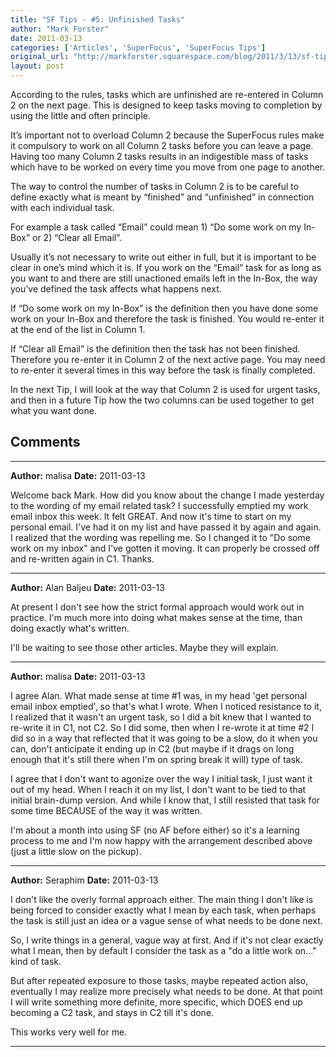 ```yaml
---
title: "SF Tips - #5: Unfinished Tasks"
author: "Mark Forster"
date: 2011-03-13
categories: ['Articles', 'SuperFocus', 'SuperFocus Tips']
original_url: "http://markforster.squarespace.com/blog/2011/3/13/sf-tips-5-unfinished-tasks.html"
layout: post
---
```


According to the rules, tasks which are unfinished are re-entered in Column 2 on the next page. This is designed to keep tasks moving to completion by using the little and often principle.

It’s important not to overload Column 2 because the SuperFocus rules make it compulsory to work on all Column 2 tasks before you can leave a page. Having too many Column 2 tasks results in an indigestible mass of tasks which have to be worked on every time you move from one page to another.

The way to control the number of tasks in Column 2 is to be careful to define exactly what is meant by “finished” and “unfinished” in connection with each individual task.

For example a task called “Email” could mean 1) “Do some work on my In-Box” or 2) “Clear all Email”.

Usually it’s not necessary to write out either in full, but it is important to be clear in one’s mind which it is. If you work on the “Email” task for as long as you want to and there are still unactioned emails left in the In-Box, the way you’ve defined the task affects what happens next.

If “Do some work on my In-Box” is the definition then you have done some work on your In-Box and therefore the task is finished. You would re-enter it at the end of the list in Column 1.

If “Clear all Email” is the definition then the task has not been finished. Therefore you re-enter it in Column 2 of the next active page. You may need to re-enter it several times in this way before the task is finally completed.

In the next Tip, I will look at the way that Column 2 is used for urgent tasks, and then in a future Tip how the two columns can be used together to get what you want done.


## Comments

---

**Author:** malisa
**Date:** 2011-03-13

Welcome back Mark. How did you know about the change I made yesterday to the wording of my email related task? I successfully emptied my work email inbox this week. It felt GREAT. And now it's time to start on my personal email. I've had it on my list and have passed it by again and again. I realized that the wording was repelling me. So I changed it to "Do some work on my inbox" and I've gotten it moving. It can properly be crossed off and re-written again in C1. Thanks.

---

**Author:** Alan Baljeu
**Date:** 2011-03-13

At present I don't see how the strict formal approach would work out in practice. I'm much more into doing what makes sense at the time, than doing exactly what's written.  
  
I'll be waiting to see those other articles. Maybe they will explain.

---

**Author:** malisa
**Date:** 2011-03-13

I agree Alan. What made sense at time #1 was, in my head 'get personal email inbox emptied', so that's what I wrote. When I noticed resistance to it, I realized that it wasn't an urgent task, so I did a bit knew that I wanted to re-write it in C1, not C2. So I did some, then when I re-wrote it at time #2 I did so in a way that reflected that it was going to be a slow, do it when you can, don't anticipate it ending up in C2 (but maybe if it drags on long enough that it's still there when I'm on spring break it will) type of task.  
  
I agree that I don't want to agonize over the way I initial task, I just want it out of my head. When I reach it on my list, I don't want to be tied to that initial brain-dump version. And while I know that, I still resisted that task for some time BECAUSE of the way it was written.   
  
I'm about a month into using SF (no AF before either) so it's a learning process to me and I'm now happy with the arrangement described above (just a little slow on the pickup).

---

**Author:** Seraphim
**Date:** 2011-03-13

I don't like the overly formal approach either. The main thing I don't like is being forced to consider exactly what I mean by each task, when perhaps the task is still just an idea or a vague sense of what needs to be done next.  
  
So, I write things in a general, vague way at first. And if it's not clear exactly what I mean, then by default I consider the task as a "do a little work on..." kind of task.   
  
But after repeated exposure to those tasks, maybe repeated action also, eventually I may realize more precisely what needs to be done. At that point I will write something more definite, more specific, which DOES end up becoming a C2 task, and stays in C2 till it's done.  
  
This works very well for me.

---
